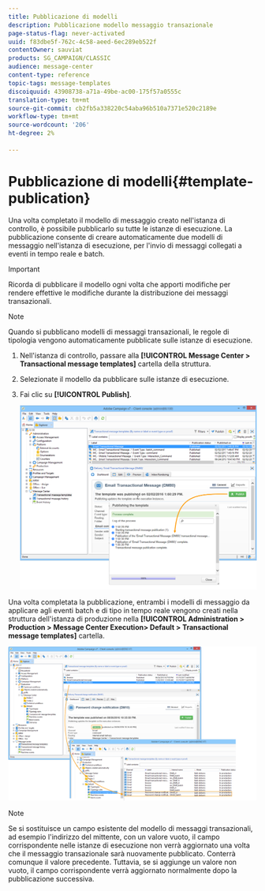 ```yaml
---
title: Pubblicazione di modelli
description: Pubblicazione modello messaggio transazionale
page-status-flag: never-activated
uuid: f83dbe5f-762c-4c58-aeed-6ec289eb522f
contentOwner: sauviat
products: SG_CAMPAIGN/CLASSIC
audience: message-center
content-type: reference
topic-tags: message-templates
discoiquuid: 43908738-a71a-49be-ac00-175f57a0555c
translation-type: tm+mt
source-git-commit: cb2fb5a338220c54aba96b510a7371e520c2189e
workflow-type: tm+mt
source-wordcount: '206'
ht-degree: 2%

---
```



# Pubblicazione di modelli{#template-publication}

Una volta completato il modello di messaggio creato nell&#39;istanza di controllo, è possibile pubblicarlo su tutte le istanze di esecuzione. La pubblicazione consente di creare automaticamente due modelli di messaggio nell&#39;istanza di esecuzione, per l&#39;invio di messaggi collegati a eventi in tempo reale e batch.

>[!IMPORTANT]
>
>Ricorda di pubblicare il modello ogni volta che apporti modifiche per rendere effettive le modifiche durante la distribuzione dei messaggi transazionali.

>[!NOTE]
>
>Quando si pubblicano modelli di messaggi transazionali, le regole di tipologia vengono automaticamente pubblicate sulle istanze di esecuzione.

1. Nell&#39;istanza di controllo, passare alla **[!UICONTROL Message Center > Transactional message templates]** cartella della struttura.
1. Selezionate il modello da pubblicare sulle istanze di esecuzione.
1. Fai clic su **[!UICONTROL Publish]**.

   ![](assets/messagecenter_publish_model_008.png)

Una volta completata la pubblicazione, entrambi i modelli di messaggio da applicare agli eventi batch e di tipo in tempo reale vengono creati nella struttura dell&#39;istanza di produzione nella **[!UICONTROL Administration > Production > Message Center Execution> Default > Transactional message templates]** cartella.

![](assets/messagecenter_deployed_model_001.png)

>[!NOTE]
>
>Se si sostituisce un campo esistente del modello di messaggi transazionali, ad esempio l&#39;indirizzo del mittente, con un valore vuoto, il campo corrispondente nelle istanze di esecuzione non verrà aggiornato una volta che il messaggio transazionale sarà nuovamente pubblicato. Conterrà comunque il valore precedente. Tuttavia, se si aggiunge un valore non vuoto, il campo corrispondente verrà aggiornato normalmente dopo la pubblicazione successiva.

